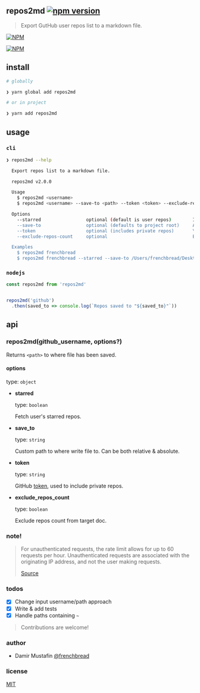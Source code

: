 repos2md [![npm version](https://badge.fury.io/js/repos2md.svg)](https://badge.fury.io/js/repos2md)
--

> Export GutHub user repos list to a markdown file.

[![NPM](https://nodei.co/npm/repos2md.png?downloads=true&downloadRank=true&stars=true)](https://nodei.co/npm/repos2md/)

[![NPM](https://nodei.co/npm-dl/repos2md.png)](https://nodei.co/npm/repos2md/)

## install

```bash
# globally

❯ yarn global add repos2md

# or in project

❯ yarn add repos2md
```

## usage

### `cli`

```bash
❯ repos2md --help

  Export repos list to a markdown file.

  repos2md v2.0.0

  Usage
    $ repos2md <username>
    $ repos2md <username> --save-to <path> --token <token> --exclude-repos-count

  Options
    --starred                 optional (default is user repos)        If provided, user's starred repos will be fetched
    --save-to                 optional (defaults to project root)     Absolute path to the target file (.md document) to write to
    --token                   optional (includes private repos)       Your GitHub token (if you want to inclide private repos)
    --exclude-repos-count     optional                                Exclude repos count from heading in target file

  Examples
    $ repos2md frenchbread
    $ repos2md frenchbread --starred --save-to /Users/frenchbread/Desktop --exclude-repos-count
```

### `nodejs`

```js
const repos2md from 'repos2md'


repos2md('github')
  .then(saved_to => console.log(`Repos saved to "${saved_to}"`))
```

## api

### repos2md(github_username, options?)

Returns `<path>` to where file has been saved.

#### options

type: `object`

- **starred**

  type: `boolean`

  Fetch user's starred repos.

- **save_to**

  type: `string`

  Custom path to where write file to. Can be both relative & absolute.

- **token**

  type: `string`

  GitHub [token](https://github.com/settings/tokens), used to include private repos.

- **exclude_repos_count**

  type: `boolean`

  Exclude repos count from target doc.

### **note!**

> For unauthenticated requests, the rate limit allows for up to 60 requests per hour. Unauthenticated requests are associated with the originating IP address, and not the user making requests.
>
> [Source](https://docs.github.com/en/rest/overview/resources-in-the-rest-api#rate-limiting)


### todos
- [x] Change input username/path approach
- [x] Write & add tests
- [x] Handle paths containing `~`

> Contributions are welcome!

### author

- Damir Mustafin [@frenchbread](https://github.com/frenchbread)

### license

[MIT](https://github.com/frenchbread/repos2md/blob/master/LICENSE)
